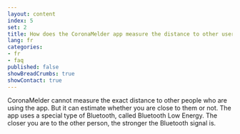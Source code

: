 ```yaml
---
layout: content
index: 5
set: 2
title: How does the CoronaMelder app measure the distance to other users of the app?
lang: fr
categories:
- fr
- faq
published: false
showBreadCrumbs: true
showContact: true
---
```


CoronaMelder cannot measure the exact distance to other people who are using the app. But it can estimate whether you are close to them or not.
The app uses a special type of Bluetooth, called Bluetooth Low Energy. The closer you are to the other person, the stronger the Bluetooth signal is.


